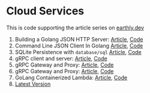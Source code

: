 # Cloud Services

This is code supporting the article series on [earthly.dev](https://earthly.dev/blog)

1. Building a Golang JSON HTTP Server:
[Article](https://earthly.dev/blog/golang-http/), [Code](https://github.com/adamgordonbell/cloudservices/tree/v1-http-server)
1. Command Line JSON Client In Golang [Article](https://earthly.dev/blog/golang-command-line), [Code](https://github.com/adamgordonbell/cloudservices/tree/v2-cli)
1. SQLite Persistence with `database/sql` [Article](https://earthly.dev/blog/golang-sqlite/), [Code](https://github.com/adamgordonbell/cloudservices/tree/v3-sqlite)
1. gRPC client and server: [Article](https://earthly.dev/blog/golang-grpc-example/), [Code](https://github.com/adamgordonbell/cloudservices/tree/v4-grpc)
1. gRPC Gateway and Proxy: [Article](https://earthly.dev/blog/golang-grpc-gateway/), [Code](https://github.com/adamgordonbell/cloudservices/tree/v5-grpc-gateway)
1. gRPC Gateway and Proxy: [Article](https://earthly.dev/blog/golang-grpc-gateway/), [Code](https://github.com/adamgordonbell/cloudservices/tree/v5-grpc-gateway)
1. GoLang Containerized Lambda: [Article](https://earthly.dev/blog/blog/aws-lambda-golang.md/), [Code](https://github.com/adamgordonbell/cloudservices/tree/aws-lambda-1)
1. [Latest Version](https://github.com/adamgordonbell/cloudservices/)
